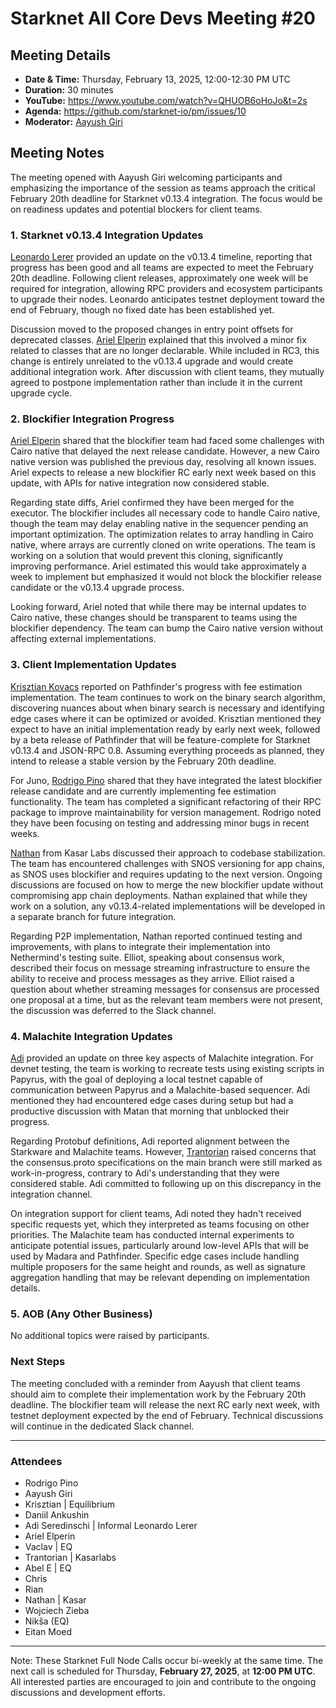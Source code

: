 # Starknet All Core Devs Meeting #20
## Meeting Details

- **Date & Time:** Thursday, February 13, 2025, 12:00-12:30 PM UTC
- **Duration:** 30 minutes
- **YouTube:** https://www.youtube.com/watch?v=QHUOB6oHoJo&t=2s
- **Agenda:** https://github.com/starknet-io/pm/issues/10
- **Moderator:** [Aayush Giri](https://github.com/Giri-Aayush)

## Meeting Notes

The meeting opened with Aayush Giri welcoming participants and emphasizing the importance of the session as teams approach the critical February 20th deadline for Starknet v0.13.4 integration. The focus would be on readiness updates and potential blockers for client teams.

### 1. Starknet v0.13.4 Integration Updates

[Leonardo Lerer](https://github.com/leo-starkware) provided an update on the v0.13.4 timeline, reporting that progress has been good and all teams are expected to meet the February 20th deadline. Following client releases, approximately one week will be required for integration, allowing RPC providers and ecosystem participants to upgrade their nodes. Leonardo anticipates testnet deployment toward the end of February, though no fixed date has been established yet.

Discussion moved to the proposed changes in entry point offsets for deprecated classes. [Ariel Elperin](https://github.com/ArielElp) explained that this involved a minor fix related to classes that are no longer declarable. While included in RC3, this change is entirely unrelated to the v0.13.4 upgrade and would create additional integration work. After discussion with client teams, they mutually agreed to postpone implementation rather than include it in the current upgrade cycle.

### 2. Blockifier Integration Progress

[Ariel Elperin](https://github.com/ArielElp) shared that the blockifier team had faced some challenges with Cairo native that delayed the next release candidate. However, a new Cairo native version was published the previous day, resolving all known issues. Ariel expects to release a new blockifier RC early next week based on this update, with APIs for native integration now considered stable.

Regarding state diffs, Ariel confirmed they have been merged for the executor. The blockifier includes all necessary code to handle Cairo native, though the team may delay enabling native in the sequencer pending an important optimization. The optimization relates to array handling in Cairo native, where arrays are currently cloned on write operations. The team is working on a solution that would prevent this cloning, significantly improving performance. Ariel estimated this would take approximately a week to implement but emphasized it would not block the blockifier release candidate or the v0.13.4 upgrade process.

Looking forward, Ariel noted that while there may be internal updates to Cairo native, these changes should be transparent to teams using the blockifier dependency. The team can bump the Cairo native version without affecting external implementations.

### 3. Client Implementation Updates

[Krisztian Kovacs](https://github.com/kkovaacs) reported on Pathfinder's progress with fee estimation implementation. The team continues to work on the binary search algorithm, discovering nuances about when binary search is necessary and identifying edge cases where it can be optimized or avoided. Krisztian mentioned they expect to have an initial implementation ready by early next week, followed by a beta release of Pathfinder that will be feature-complete for Starknet v0.13.4 and JSON-RPC 0.8. Assuming everything proceeds as planned, they intend to release a stable version by the February 20th deadline.

For Juno, [Rodrigo Pino](https://github.com/rodrigo-pc) shared that they have integrated the latest blockifier release candidate and are currently implementing fee estimation functionality. The team has completed a significant refactoring of their RPC package to improve maintainability for version management. Rodrigo noted they have been focusing on testing and addressing minor bugs in recent weeks.

[Nathan](https://github.com/antiyro) from Kasar Labs discussed their approach to codebase stabilization. The team has encountered challenges with SNOS versioning for app chains, as SNOS uses blockifier and requires updating to the next version. Ongoing discussions are focused on how to merge the new blockifier update without compromising app chain deployments. Nathan explained that while they work on a solution, any v0.13.4-related implementations will be developed in a separate branch for future integration.

Regarding P2P implementation, Nathan reported continued testing and improvements, with plans to integrate their implementation into Nethermind's testing suite. Elliot, speaking about consensus work, described their focus on message streaming infrastructure to ensure the ability to receive and process messages as they arrive. Elliot raised a question about whether streaming messages for consensus are processed one proposal at a time, but as the relevant team members were not present, the discussion was deferred to the Slack channel.

### 4. Malachite Integration Updates

[Adi](https://github.com/adizere) provided an update on three key aspects of Malachite integration. For devnet testing, the team is working to recreate tests using existing scripts in Papyrus, with the goal of deploying a local testnet capable of communication between Papyrus and a Malachite-based sequencer. Adi mentioned they had encountered edge cases during setup but had a productive discussion with Matan that morning that unblocked their progress.

Regarding Protobuf definitions, Adi reported alignment between the Starkware and Malachite teams. However, [Trantorian](https://github.com/Trantorian1) raised concerns that the consensus.proto specifications on the main branch were still marked as work-in-progress, contrary to Adi's understanding that they were considered stable. Adi committed to following up on this discrepancy in the integration channel.

On integration support for client teams, Adi noted they hadn't received specific requests yet, which they interpreted as teams focusing on other priorities. The Malachite team has conducted internal experiments to anticipate potential issues, particularly around low-level APIs that will be used by Madara and Pathfinder. Specific edge cases include handling multiple proposers for the same height and rounds, as well as signature aggregation handling that may be relevant depending on implementation details.

### 5. AOB (Any Other Business)

No additional topics were raised by participants.

### Next Steps

The meeting concluded with a reminder from Aayush that client teams should aim to complete their implementation work by the February 20th deadline. The blockifier team will release the next RC early next week, with testnet deployment expected by the end of February. Technical discussions will continue in the dedicated Slack channel.

-----
### Attendees

- Rodrigo Pino
- Aayush Giri
- Krisztian | Equilibrium
- Daniil Ankushin
- Adi Seredinschi | Informal
Leonardo Lerer
- Ariel Elperin
- Vaclav | EQ
- Trantorian | Kasarlabs
- Abel E | EQ
- Chris
- Rian
- Nathan | Kasar
- Wojciech Zieba
- Nikša (EQ)
- Eitan Moed

------------
Note: These Starknet Full Node Calls occur bi-weekly at the same time. The next call is scheduled for Thursday, **February 27, 2025**, at **12:00 PM UTC**. All interested parties are encouraged to join and contribute to the ongoing discussions and development efforts.